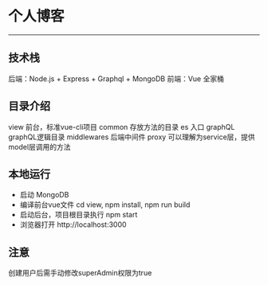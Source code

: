 # 个人博客

------

## 技术栈
后端：Node.js + Express + Graphql + MongoDB
前端：Vue 全家桶

## 目录介绍
view 前台，标准vue-cli项目
common 存放方法的目录
es 入口
graphQL graphQL逻辑目录
middlewares 后端中间件
proxy 可以理解为service层，提供model层调用的方法

## 本地运行
* 启动 MongoDB
* 编译前台vue文件 cd view, npm install, npm run build
* 启动后台，项目根目录执行 npm start
* 浏览器打开 http://localhost:3000

## 注意
创建用户后需手动修改superAdmin权限为true


